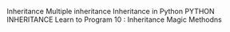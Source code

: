 Inheritance
Multiple inheritance
Inheritance in Python
PYTHON INHERITANCE
Learn to Program 10 : Inheritance Magic Methodns
